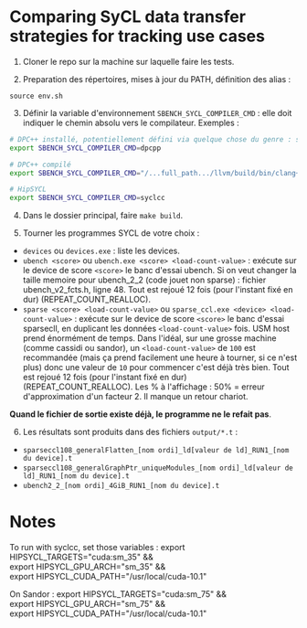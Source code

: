 # Comparing SyCL data transfer strategies for tracking use cases

1. Cloner le repo sur la machine sur laquelle faire les tests.

2. Preparation des répertoires, mises à jour du PATH, définition des alias :

```
source env.sh
```

3. Définir la variable d'environnement `SBENCH_SYCL_COMPILER_CMD` : elle doit indiquer le chemin absolu vers le compilateur. Exemples :

```bash
# DPC++ installé, potentiellement défini via quelque chose du genre : source ~/intel/oneapi/setvars.sh
export SBENCH_SYCL_COMPILER_CMD=dpcpp

# DPC++ compilé
export SBENCH_SYCL_COMPILER_CMD="/...full_path.../llvm/build/bin/clang++ -fsycl -fsycl-targets=nvptx64-nvidia-cuda --cuda-path=/usr/local/cuda"

# HipSYCL
export SBENCH_SYCL_COMPILER_CMD=syclcc
```

4. Dans le dossier principal, faire `make build`.

5. Tourner les programmes SYCL de votre choix :

- `devices` ou `devices.exe` : liste les devices.
- `ubench <score>` ou `ubench.exe <score> <load-count-value>` : exécute sur le device de score `<score>` le banc d'essai ubench. Si on veut changer la taille memoire pour ubench_2_2 (code jouet non sparse) : fichier ubench_v2_fcts.h, ligne 48. Tout est rejoué 12 fois (pour l'instant fixé en dur) (REPEAT_COUNT_REALLOC).
- `sparse <score> <load-count-value>` ou `sparse_ccl.exe <device> <load-count-value>` : exécute sur le device de score `<score>` le banc d'essai sparsecll, en duplicant les données `<load-count-value>` fois. USM host prend énormément de temps. Dans l'idéal, sur une grosse machine (comme cassidi ou sandor), un  `<load-count-value>` de `100` est recommandée (mais ça prend facilement une heure à tourner, si ce n'est plus) donc une valeur de `10` pour commencer c'est déjà très bien. Tout est rejoué 12 fois (pour l'instant fixé en dur) (REPEAT_COUNT_REALLOC). Les % à l'affichage : 50% = erreur d'approximation d'un facteur 2. Il manque un retour chariot.

**Quand le fichier de sortie existe déjà, le programme ne le refait pas**.

6. Les résultats sont produits dans des fichiers `output/*.t` :
  - `sparseccl108_generalFlatten_[nom ordi]_ld[valeur de ld]_RUN1_[nom du device].t`
  - `sparseccl108_generalGraphPtr_uniqueModules_[nom ordi]_ld[valeur de ld]_RUN1_[nom du device].t`
  - `ubench2_2_[nom ordi]_4GiB_RUN1_[nom du device].t`

# Notes

To run with syclcc, set those variables :
export HIPSYCL_TARGETS="cuda:sm_35" && \
export HIPSYCL_GPU_ARCH="sm_35" && \
export HIPSYCL_CUDA_PATH="/usr/local/cuda-10.1"

On Sandor :
export HIPSYCL_TARGETS="cuda:sm_75" && \
export HIPSYCL_GPU_ARCH="sm_75" && \
export HIPSYCL_CUDA_PATH="/usr/local/cuda-10.1"
